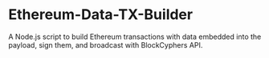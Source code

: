 # Ethereum-Data-TX-Builder
A Node.js script to build Ethereum transactions with data embedded into the payload, sign them, and broadcast with BlockCyphers API.
